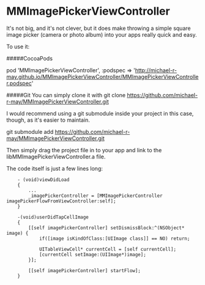 MMImagePickerViewController
===========================

It's not big, and it's not clever, but it does make throwing a simple square image picker (camera or photo album) into your apps really quick and easy.

To use it:

#####CocoaPods

pod 'MMImagePickerViewController', :podspec => 'http://michael-r-may.github.io/MMImagePickerViewController/MMImagePickerViewController.podspec'

#####Git
You can simply clone it with
git clone https://github.com/michael-r-may/MMImagePickerViewController.git

I would recommend using a git submodule inside your project in this case, though, as it's easier to maintain.

git submodule add https://github.com/michael-r-may/MMImagePickerViewController.git

Then simply drag the project file in to your app and link to the libMMImagePickerViewController.a file.

The code itself is just a few lines long:

```
    - (void)viewDidLoad
    {
        ...
    	_imagePickerController = [MMImagePickerController imagePickerFlowFromViewController:self];
    }
    
    -(void)userDidTapCellImage 
    {
        [[self imagePickerController] setDismissBlock:^(NSObject* image) {
            if([image isKindOfClass:[UIImage class]] == NO) return;
    
            UITableViewCell* currentCell = [self currentCell];
            [currentCell setImage:(UIImage*)image];
        }];
        
        [[self imagePickerController] startFlow];
    }
```

